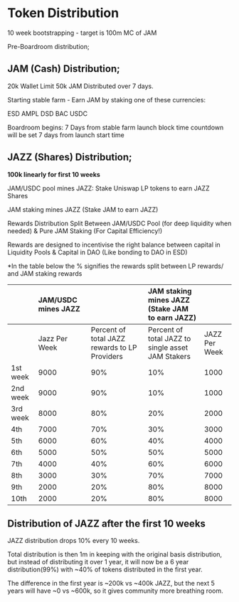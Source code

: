 # Token Distribution

10 week bootstrapping - target is 100m MC of JAM

Pre-Boardroom distribution;

## JAM \(Cash\) Distribution;

 20k Wallet Limit 50k JAM Distributed over 7 days. 

Starting stable farm - Earn JAM by staking one of these currencies:

ESD AMPL DSD BAC USDC

Boardroom begins: 7 Days from stable farm launch  block time countdown will be set 7 days from launch start time

## JAZZ \(Shares\) Distribution;

**100k linearly for first 10 weeks** 

JAM/USDC pool mines JAZZ: Stake Uniswap LP tokens to earn JAZZ Shares 

 JAM staking mines JAZZ \(Stake JAM to earn JAZZ\) 

Rewards Distribution Split Between JAM/USDC Pool \(for deep liquidity when needed\) & Pure JAM Staking \(For Capital Efficiency!\)

Rewards are designed to incentivise the right balance between capital in Liquidity Pools & Capital in DAO \(Like bonding to DAO in ESD\)

\*In the table below the % signifies the rewards split between LP rewards/ and JAM staking rewards

|  | JAM/USDC mines JAZZ |  | JAM staking mines JAZZ \(Stake JAM to earn JAZZ\) |  |
| :--- | :--- | :--- | :--- | :--- |
|  | Jazz Per Week | Percent of total JAZZ rewards to LP Providers | Percent of total JAZZ to single asset JAM Stakers  | JAZZ Per Week |
| 1st week | 9000 | 90% | 10% | 1000 |
| 2nd week | 9000 | 90% | 10% | 1000 |
| 3rd week | 8000 | 80% | 20% | 2000 |
| 4th | 7000 | 70% | 30% | 3000 |
| 5th | 6000 | 60% | 40% | 4000 |
| 6th | 5000 | 50% | 50% | 5000 |
| 7th | 4000 | 40% | 60% | 6000 |
| 8th | 3000 | 30% | 70% | 7000 |
| 9th | 2000 | 20% | 80% | 8000 |
| 10th | 2000 | 20% | 80% | 8000 |

## Distribution of JAZZ after the first 10 weeks

JAZZ distribution drops 10% every 10 weeks.

Total distribution is then 1m in keeping with the original basis distribution, but instead of distributing it over 1 year, it will now be a 6 year distribution\(99%\) with ~40% of tokens distributed in the first year.

The difference in the first year is ~200k vs ~400k JAZZ, but the next 5 years will have ~0 vs ~600k, so it gives community more breathing room.

